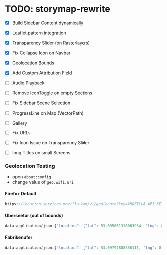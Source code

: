# TODO: storymap-rewrite

- [X] Build Sidebar Content dynamically
- [X] Leaflet.pattern integration
- [X] Transparency Slider (on Rasterlayers)
- [X] Fix Collapse Icon on Navbar
- [X] Geolocation Bounds
- [X] Add Custom Attribution Field

- [ ] Audio Playback
- [ ] Remove IconToggle on empty Sections
- [ ] Fix Sidebar Scene Selection
- [ ] ProgressLine on Map (VectorPath)
- [ ] Gallery
- [ ] Fix URLs
- [ ] Fix Icon Issue on Transparency Slider
- [ ] long Titles on small Screens


### Geolocation Testing

- open `about:config`
- change value of `geo.wifi.uri`

#### Firefox Default

``` javascript
https://location.services.mozilla.com/v1/geolocate?key=%MOZILLA_API_KEY%
```

#### Überseetor (out of bounds)

```javascript
data:application/json,{"location": {"lat": 53.095061318063934, "lng": 8.772915601730347}, "accuracy": 270.0}
```
#### Fabrikenufer

```javascript
data:application/json,{"location": {"lat": 53.09797808356111, "lng": 8.774028718471527}, "accuracy": 270.0}
```
